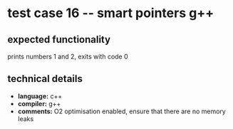 # test case 16 -- smart pointers g++

## expected functionality
prints numbers 1 and 2, exits with code 0

## technical details
- **language:** c++
- **compiler:** g++
- **comments:** O2 optimisation enabled, ensure that there are no memory leaks
